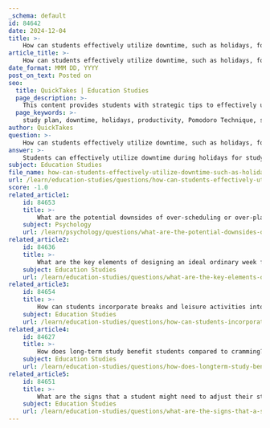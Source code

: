 ```yaml
---
_schema: default
id: 84642
date: 2024-12-04
title: >-
    How can students effectively utilize downtime, such as holidays, for studying?
article_title: >-
    How can students effectively utilize downtime, such as holidays, for studying?
date_format: MMM DD, YYYY
post_on_text: Posted on
seo:
  title: QuickTakes | Education Studies
  page_description: >-
    This content provides students with strategic tips to effectively utilize their downtime during holidays for studying, balancing productivity with relaxation.
  page_keywords: >-
    study plan, downtime, holidays, productivity, Pomodoro Technique, study goals, balance study leisure, effective studying, relaxation, mental recovery
author: QuickTakes
question: >-
    How can students effectively utilize downtime, such as holidays, for studying?
answer: >-
    Students can effectively utilize downtime during holidays for studying by implementing several strategies that balance productivity with relaxation. Here are some key tips:\n\n1. **Create a Realistic Study Plan**: Before the holiday begins, outline a study schedule that is manageable. Avoid overcommitting by setting achievable goals, such as reading a chapter or completing a set number of practice questions each day. This helps maintain focus without overwhelming yourself.\n\n2. **Utilize Quiet Moments**: Take advantage of quieter times during family gatherings or early mornings when distractions are minimal. These moments can be perfect for reviewing notes or completing small study tasks.\n\n3. **Incorporate the Pomodoro Technique**: This method involves studying for 15 to 20 minutes followed by a 5-minute break. After completing four cycles, take a longer break of about 30 minutes. This approach helps maintain concentration and prevents burnout.\n\n4. **Plan for Breaks**: Effective study sessions should include breaks that allow for mental recovery. Engaging in physical exercise, practicing mindfulness, or simply stepping away from your study area can refresh your mind and enhance focus.\n\n5. **Set Clear Goals**: Establish specific objectives for what you want to accomplish during the holiday. This could include finishing a particular book, mastering a concept, or preparing for upcoming exams. Clear goals provide direction and motivation.\n\n6. **Balance Study with Leisure**: While it’s important to study, don’t forget to enjoy the holiday season. Schedule time for social interactions and relaxation to maintain a healthy balance between academic responsibilities and personal life.\n\n7. **Embrace Downtime**: Use any unexpected free time to review material or engage in light study activities. This could be during travel, waiting for family events to start, or any other downtime that arises.\n\nBy following these strategies, students can make the most of their holiday downtime, ensuring that they remain productive while also enjoying the festive season.
subject: Education Studies
file_name: how-can-students-effectively-utilize-downtime-such-as-holidays-for-studying.md
url: /learn/education-studies/questions/how-can-students-effectively-utilize-downtime-such-as-holidays-for-studying
score: -1.0
related_article1:
    id: 84653
    title: >-
        What are the potential downsides of over-scheduling or over-planning?
    subject: Psychology
    url: /learn/psychology/questions/what-are-the-potential-downsides-of-overscheduling-or-overplanning
related_article2:
    id: 84636
    title: >-
        What are the key elements of designing an ideal ordinary week for students?
    subject: Education Studies
    url: /learn/education-studies/questions/what-are-the-key-elements-of-designing-an-ideal-ordinary-week-for-students
related_article3:
    id: 84654
    title: >-
        How can students incorporate breaks and leisure activities into their study schedule?
    subject: Education Studies
    url: /learn/education-studies/questions/how-can-students-incorporate-breaks-and-leisure-activities-into-their-study-schedule
related_article4:
    id: 84627
    title: >-
        How does long-term study benefit students compared to cramming?
    subject: Education Studies
    url: /learn/education-studies/questions/how-does-longterm-study-benefit-students-compared-to-cramming
related_article5:
    id: 84651
    title: >-
        What are the signs that a student might need to adjust their study habits?
    subject: Education Studies
    url: /learn/education-studies/questions/what-are-the-signs-that-a-student-might-need-to-adjust-their-study-habits
---
```


&nbsp;